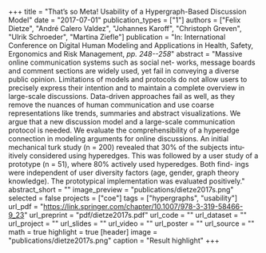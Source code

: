 +++
title = "That’s so Meta! Usability of a Hypergraph-Based Discussion Model"
date = "2017-07-01"
publication_types = ["1"]
authors = ["Felix Dietze", "André Calero Valdez", "Johannes Karoff", "Christoph Greven", "Ulrik Schroeder", "Martina Ziefle"]
publication = "In: International Conference on Digital Human Modeling and Applications in Health, Safety, Ergonomics and Risk Management, _pp. 248--258_"
abstract = "Massive online communication systems such as social net- works, message boards and comment sections are widely used, yet fail in conveying a diverse public opinion. Limitations of models and protocols do not allow users to precisely express their intention and to maintain a complete overview in large-scale discussions. Data-driven approaches fail as well, as they remove the nuances of human communication and use coarse representations like trends, summaries and abstract visualizations. We argue that a new discussion model and a large-scale communication protocol is needed. We evaluate the comprehensibility of a hyperedge connection in modeling arguments for online discussions. An initial mechanical turk study (n = 200) revealed that 30% of the subjects intu- itively considered using hyperedges. This was followed by a user study of a prototype (n = 51), where 80% actively used hyperedges. Both find- ings were independent of user diversity factors (age, gender, graph theory knowledge). The prototypical implementation was evaluated positively."
abstract_short = ""
image_preview = "publications/dietze2017s.png"
selected = false
projects = ["coe"]
tags = ["hypergraphs", "usability"]
url_pdf = "https://link.springer.com/chapter/10.1007/978-3-319-58466-9_23"
url_preprint = "pdf/dietze2017s.pdf"
url_code = ""
url_dataset = ""
url_project = ""
url_slides = ""
url_video = ""
url_poster = ""
url_source = ""
math = true
highlight = true
[header]
image = "publications/dietze2017s.png"
caption = "Result highlight"
+++
